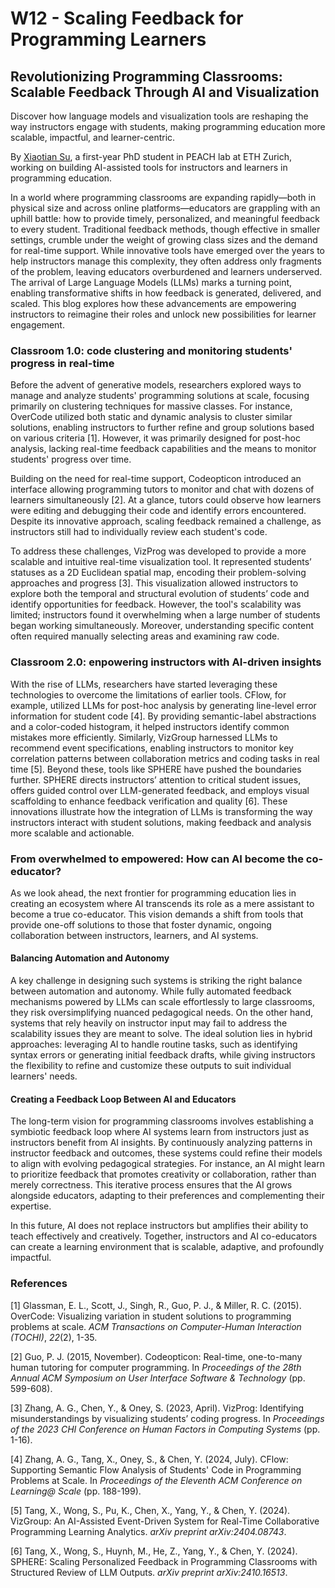 # W12 - Scaling Feedback for Programming Learners

## Revolutionizing Programming Classrooms: Scalable Feedback Through AI and Visualization

Discover how language models and visualization tools are reshaping the way instructors engage with students, making programming education more scalable, impactful, and learner-centric.

By [Xiaotian Su](https://xiaotiansu.github.io/), a first-year PhD student in PEACH lab at ETH Zurich, working on building AI-assisted tools for instructors and learners in programming education.

In a world where programming classrooms are expanding rapidly—both in physical size and across online platforms—educators are grappling with an uphill battle: how to provide timely, personalized, and meaningful feedback to every student. Traditional feedback methods, though effective in smaller settings, crumble under the weight of growing class sizes and the demand for real-time support. While innovative tools have emerged over the years to help instructors manage this complexity, they often address only fragments of the problem, leaving educators overburdened and learners underserved. The arrival of Large Language Models (LLMs) marks a turning point, enabling transformative shifts in how feedback is generated, delivered, and scaled. This blog explores how these advancements are empowering instructors to reimagine their roles and unlock new possibilities for learner engagement.

### Classroom 1.0: code clustering and monitoring students' progress in real-time
Before the advent of generative models, researchers explored ways to manage and analyze students' programming solutions at scale, focusing primarily on clustering techniques for massive classes. For instance, OverCode utilized both static and dynamic analysis to cluster similar solutions, enabling instructors to further refine and group solutions based on various criteria [1]. However, it was primarily designed for post-hoc analysis, lacking real-time feedback capabilities and the means to monitor students' progress over time.

Building on the need for real-time support, Codeopticon introduced an interface allowing programming tutors to monitor and chat with dozens of learners simultaneously [2]. At a glance, tutors could observe how learners were editing and debugging their code and identify errors encountered. Despite its innovative approach, scaling feedback remained a challenge, as instructors still had to individually review each student's code.

To address these challenges, VizProg was developed to provide a more scalable and intuitive real-time visualization tool. It represented students’ statuses as a 2D Euclidean spatial map, encoding their problem-solving approaches and progress [3]. This visualization allowed instructors to explore both the temporal and structural evolution of students’ code and identify opportunities for feedback. However, the tool's scalability was limited; instructors found it overwhelming when a large number of students began working simultaneously. Moreover, understanding specific content often required manually selecting areas and examining raw code.

### Classroom 2.0: enpowering instructors with AI-driven insights
With the rise of LLMs, researchers have started leveraging these technologies to overcome the limitations of earlier tools. CFlow, for example, utilized LLMs for post-hoc analysis by generating line-level error information for student code [4]. By providing semantic-label abstractions and a color-coded histogram, it helped instructors identify common mistakes more efficiently. Similarly, VizGroup harnessed LLMs to recommend event specifications, enabling instructors to monitor key correlation patterns between collaboration metrics and coding tasks in real time [5]. Beyond these, tools like SPHERE have pushed the boundaries further. SPHERE directs instructors’ attention to critical student issues, offers guided control over LLM-generated feedback, and employs visual scaffolding to enhance feedback verification and quality [6]. These innovations illustrate how the integration of LLMs is transforming the way instructors interact with student solutions, making feedback and analysis more scalable and actionable.

### From overwhelmed to empowered: How can AI become the co-educator?
As we look ahead, the next frontier for programming education lies in creating an ecosystem where AI transcends its role as a mere assistant to become a true co-educator. This vision demands a shift from tools that provide one-off solutions to those that foster dynamic, ongoing collaboration between instructors, learners, and AI systems.

#### Balancing Automation and Autonomy
A key challenge in designing such systems is striking the right balance between automation and autonomy. While fully automated feedback mechanisms powered by LLMs can scale effortlessly to large classrooms, they risk oversimplifying nuanced pedagogical needs. On the other hand, systems that rely heavily on instructor input may fail to address the scalability issues they are meant to solve. The ideal solution lies in hybrid approaches: leveraging AI to handle routine tasks, such as identifying syntax errors or generating initial feedback drafts, while giving instructors the flexibility to refine and customize these outputs to suit individual learners' needs.

#### Creating a Feedback Loop Between AI and Educators
The long-term vision for programming classrooms involves establishing a symbiotic feedback loop where AI systems learn from instructors just as instructors benefit from AI insights. By continuously analyzing patterns in instructor feedback and outcomes, these systems could refine their models to align with evolving pedagogical strategies. For instance, an AI might learn to prioritize feedback that promotes creativity or collaboration, rather than merely correctness. This iterative process ensures that the AI grows alongside educators, adapting to their preferences and complementing their expertise.

In this future, AI does not replace instructors but amplifies their ability to teach effectively and creatively. Together, instructors and AI co-educators can create a learning environment that is scalable, adaptive, and profoundly impactful.

### References

[1] Glassman, E. L., Scott, J., Singh, R., Guo, P. J., & Miller, R. C. (2015). OverCode: Visualizing variation in student solutions to programming problems at scale. _ACM Transactions on Computer-Human Interaction (TOCHI)_, _22_(2), 1-35.

[2] Guo, P. J. (2015, November). Codeopticon: Real-time, one-to-many human tutoring for computer programming. In _Proceedings of the 28th Annual ACM Symposium on User Interface Software & Technology_ (pp. 599-608).

[3] Zhang, A. G., Chen, Y., & Oney, S. (2023, April). VizProg: Identifying misunderstandings by visualizing students’ coding progress. In _Proceedings of the 2023 CHI Conference on Human Factors in Computing Systems_ (pp. 1-16).

[4] Zhang, A. G., Tang, X., Oney, S., & Chen, Y. (2024, July). CFlow: Supporting Semantic Flow Analysis of Students' Code in Programming Problems at Scale. In _Proceedings of the Eleventh ACM Conference on Learning@ Scale_ (pp. 188-199).

[5] Tang, X., Wong, S., Pu, K., Chen, X., Yang, Y., & Chen, Y. (2024). VizGroup: An AI-Assisted Event-Driven System for Real-Time Collaborative Programming Learning Analytics. _arXiv preprint arXiv:2404.08743_.

[6] Tang, X., Wong, S., Huynh, M., He, Z., Yang, Y., & Chen, Y. (2024). SPHERE: Scaling Personalized Feedback in Programming Classrooms with Structured Review of LLM Outputs. _arXiv preprint arXiv:2410.16513_.

